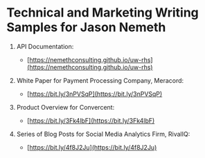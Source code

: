 # Technical and Marketing Writing Samples for Jason Nemeth

1. API Documentation:

   - [https://nemethconsulting.github.io/uw-rhs](https://nemethconsulting.github.io/uw-rhs)

2. White Paper for Payment Processing Company, Meracord:
   
   - [https://bit.ly/3nPVSqP](https://bit.ly/3nPVSqP)

3. Product Overview for Convercent:

   - [https://bit.ly/3Fk4lbF](https://bit.ly/3Fk4lbF)

4. Series of Blog Posts for Social Media Analytics Firm, RivalIQ:

   - [https://bit.ly/4f8J2Ju](https://bit.ly/4f8J2Ju)

